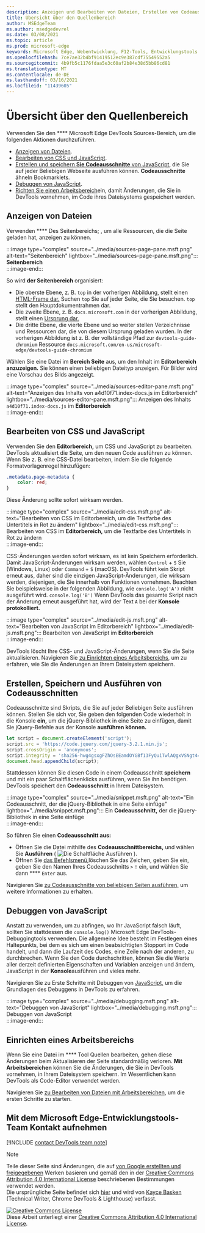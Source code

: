 ```yaml
---
description: Anzeigen und Bearbeiten von Dateien, Erstellen von Codeausschnitten, Debuggen von JavaScript und Einrichten von Arbeitsbereichen im Bereich Quellen von Microsoft Edge DevTools.
title: Übersicht über den Quellenbereich
author: MSEdgeTeam
ms.author: msedgedevrel
ms.date: 03/08/2021
ms.topic: article
ms.prod: microsoft-edge
keywords: Microsoft Edge, Webentwicklung, F12-Tools, Entwicklungstools
ms.openlocfilehash: 7ce7ae32b4bf91419512ec9e387cdf75549552a5
ms.sourcegitcommit: 4b9fb5c1176fdaa5e3c60af2b84e38d5bb86cd81
ms.translationtype: MT
ms.contentlocale: de-DE
ms.lasthandoff: 03/16/2021
ms.locfileid: "11439605"
---
```

<!-- Copyright Kayce Basques 

   Licensed under the Apache License, Version 2.0 (the "License");
   you may not use this file except in compliance with the License.
   You may obtain a copy of the License at

       https://www.apache.org/licenses/LICENSE-2.0

   Unless required by applicable law or agreed to in writing, software
   distributed under the License is distributed on an "AS IS" BASIS,
   WITHOUT WARRANTIES OR CONDITIONS OF ANY KIND, either express or implied.
   See the License for the specific language governing permissions and
   limitations under the License.  -->

# <a name="sources-panel-overview"></a>Übersicht über den Quellenbereich  

Verwenden Sie den **** Microsoft Edge DevTools Sources-Bereich, um die folgenden Aktionen durchzuführen.  

*   [Anzeigen von Dateien](#display-files).  
*   [Bearbeiten von CSS und JavaScript](#edit-css-and-javascript).  
*   [Erstellen und speichern **Sie Codeausschnitte** von JavaScript](#create-save-and-run-snippets), die Sie auf jeder Beliebigen Webseite ausführen können.  **Codeausschnitte** ähneln Bookmarklets.  
*   [Debuggen von JavaScript](#debug-javascript).  
*   [Richten Sie einen Arbeitsbereich](#set-up-a-workspace)ein, damit Änderungen, die Sie in DevTools vornehmen, im Code ihres Dateisystems gespeichert werden.  
    
## <a name="display-files"></a>Anzeigen von Dateien  

Verwenden **** Des Seitenbereichs; , um alle Ressourcen, die die Seite geladen hat, anzeigen zu können.

:::image type="complex" source="../media/sources-page-pane.msft.png" alt-text="Seitenbereich" lightbox="../media/sources-page-pane.msft.png":::
   **Seitenbereich**  
:::image-end:::  

So wird **der Seitenbereich** organisiert:  
*   Die oberste Ebene, z. B. `top` in der vorherigen Abbildung, stellt einen [HTML-Frame dar.][W3CHtml4Frames]  Suchen `top` Sie auf jeder Seite, die Sie besuchen.  `top` stellt den Hauptdokumentrahmen dar.  
*   Die zweite Ebene, z. B. `docs.microsoft.com` in der vorherigen Abbildung, stellt einen [Ursprung dar.][HtmlstandardOrigin]  
*   Die dritte Ebene, die vierte Ebene und so weiter stellen Verzeichnisse und Ressourcen dar, die von diesem Ursprung geladen wurden.  In der vorherigen Abbildung ist z. B. der vollständige Pfad zur `devtools-guide-chromium` Ressource `docs.microsoft.com/en-us/microsoft-edge/devtools-guide-chromium`  
    
Wählen Sie eine Datei im **Bereich Seite** aus, um den Inhalt im **Editorbereich anzuzeigen.**  Sie können einen beliebigen Dateityp anzeigen.  Für Bilder wird eine Vorschau des Bilds angezeigt.  

:::image type="complex" source="../media/sources-editor-pane.msft.png" alt-text="Anzeigen des Inhalts von a4d10f71.index-docs.js im Editorbereich" lightbox="../media/sources-editor-pane.msft.png":::
   Anzeigen des Inhalts `a4d10f71.index-docs.js` im **Editorbereich**  
:::image-end:::  

## <a name="edit-css-and-javascript"></a>Bearbeiten von CSS und JavaScript  

Verwenden Sie den **Editorbereich,** um CSS und JavaScript zu bearbeiten.  DevTools aktualisiert die Seite, um den neuen Code ausführen zu können.  Wenn Sie z. B. eine CSS-Datei bearbeiten, indem Sie die folgende Formatvorlagenregel hinzufügen:

```css
.metadata.page-metadata {
    color: red;
}
```

Diese Änderung sollte sofort wirksam werden.

:::image type="complex" source="../media/edit-css.msft.png" alt-text="Bearbeiten von CSS im Editorbereich, um die Textfarbe des Untertitels in Rot zu ändern" lightbox="../media/edit-css.msft.png":::
   Bearbeiten von CSS im **Editorbereich,** um die Textfarbe des Untertitels in Rot zu ändern  
:::image-end:::  

CSS-Änderungen werden sofort wirksam, es ist kein Speichern erforderlich.  Damit JavaScript-Änderungen wirksam werden, wählen `Control` + `S` Sie \(Windows, Linux\) oder `Command` + `S` \(macOS\).  DevTools führt kein Skript erneut aus, daher sind die einzigen JavaScript-Änderungen, die wirksam werden, diejenigen, die Sie innerhalb von Funktionen vornehmen.  Beachten Sie beispielsweise in der folgenden Abbildung, wie `console.log('A')` nicht ausgeführt wird. `console.log('B')`  Wenn DevTools das gesamte Skript nach der Änderung erneut ausgeführt hat, wird der Text `A` bei der **Konsole protokolliert.**  

:::image type="complex" source="../media/edit-js.msft.png" alt-text="Bearbeiten von JavaScript im Editorbereich" lightbox="../media/edit-js.msft.png":::
   Bearbeiten von JavaScript im **Editorbereich**  
:::image-end:::  

DevTools löscht Ihre CSS- und JavaScript-Änderungen, wenn Sie die Seite aktualisieren.  Navigieren Sie [zu Einrichten eines Arbeitsbereichs,](#set-up-a-workspace) um zu erfahren, wie Sie die Änderungen an Ihrem Dateisystem speichern.  

## <a name="create-save-and-run-snippets"></a>Erstellen, Speichern und Ausführen von Codeausschnitten  

Codeausschnitte sind Skripts, die Sie auf jeder Beliebigen Seite ausführen können.  Stellen Sie sich vor, Sie geben den folgenden Code wiederholt in die Konsole **ein,** um die jQuery-Bibliothek in eine Seite zu einfügen, damit Sie jQuery-Befehle aus der Konsole **ausführen können.**  

```javascript
let script = document.createElement('script');
script.src = 'https://code.jquery.com/jquery-3.2.1.min.js';
script.crossOrigin = 'anonymous';
script.integrity = 'sha256-hwg4gsxgFZhOsEEamdOYGBf13FyQuiTwlAQgxVSNgt4=';
document.head.appendChild(script);
```  

Stattdessen können Sie diesen Code in einem Codeausschnitt **speichern** und mit ein paar Schaltflächenklicks ausführen, wenn Sie ihn benötigen.  DevTools speichert den **Codeausschnitt** in Ihrem Dateisystem.  

:::image type="complex" source="../media/snippet.msft.png" alt-text="Ein Codeausschnitt, der die jQuery-Bibliothek in eine Seite einfüge" lightbox="../media/snippet.msft.png":::
   Ein **Codeausschnitt,** der die jQuery-Bibliothek in eine Seite einfüge  
:::image-end:::  

So führen Sie einen **Codeausschnitt aus:**

*   Öffnen Sie die Datei mithilfe des **Codeausschnittbereichs,** und wählen Sie **Ausführen** \( ![ Die Schaltfläche Ausführen ](../media/run-snippet-icon.msft.png) \).  
*   Öffnen Sie [das Befehlsmenü,][DevtoolsGuideChromiumCommandMenuIndex]löschen Sie das Zeichen, geben Sie ein, geben Sie den Namen Ihres Codeausschnitts `>` `!` ein, und wählen Sie dann **** `Enter` aus.  
    
Navigieren Sie [zu Codeausschnitte von beliebigen Seiten ausführen,][DevtoolsGuideChromiumJavascriptSnippets] um weitere Informationen zu erhalten.

## <a name="debug-javascript"></a>Debuggen von JavaScript  

Anstatt zu verwenden, um zu abfingen, wo Ihr JavaScript falsch läuft, sollten Sie stattdessen die `console.log()` Microsoft Edge DevTools-Debuggingtools verwenden.  Die allgemeine Idee besteht im Festlegen eines Haltepunkts, bei dem es sich um einen beabsichtigten Stopport im Code handelt, und dann die Laufzeit des Codes, eine Zeile nach der anderen, zu durchbrechen.  Wenn Sie den Code durchschritten, können Sie die Werte aller derzeit definierten Eigenschaften und Variablen anzeigen und ändern, JavaScript in der **Konsole**ausführen und vieles mehr.

Navigieren Sie zu Erste Schritte mit Debuggen von [JavaScript,][DevtoolsGuideChromiumJavascriptIndex] um die Grundlagen des Debuggens in DevTools zu erfahren.

:::image type="complex" source="../media/debugging.msft.png" alt-text="Debuggen von JavaScript" lightbox="../media/debugging.msft.png":::
   Debuggen von JavaScript  
:::image-end:::  

## <a name="set-up-a-workspace"></a>Einrichten eines Arbeitsbereichs  

Wenn Sie eine Datei im **** Tool Quellen bearbeiten, gehen diese Änderungen beim Aktualisieren der Seite standardmäßig verloren.  **Mit Arbeitsbereichen** können Sie die Änderungen, die Sie in DevTools vornehmen, in Ihrem Dateisystem speichern.  Im Wesentlichen kann DevTools als Code-Editor verwendet werden.

Navigieren Sie [zu Bearbeiten von Dateien mit Arbeitsbereichen,][DevtoolsGuideChromiumWorkspacesIndex] um die ersten Schritte zu starten.

## <a name="getting-in-touch-with-the-microsoft-edge-devtools-team"></a>Mit dem Microsoft Edge-Entwicklungstools-Team Kontakt aufnehmen  

[!INCLUDE [contact DevTools team note](../includes/contact-devtools-team-note.md)]  

<!-- links -->  

[DevtoolsGuideChromiumCommandMenuIndex]: ../command-menu/index.md "Ausführen von Befehlen mit der Microsoft Edge DevTools-Befehlsmenüleiste | Microsoft Docs"  
[DevtoolsGuideChromiumJavascriptIndex]: ../javascript/index.md "Erste Schritte mit dem Debuggen von JavaScript in Microsoft Edge DevTools | Microsoft Docs"  
[DevtoolsGuideChromiumJavascriptSnippets]: ../javascript/snippets.md "Ausführen von Codeausschnitten von JavaScript auf jeder Seite mit Microsoft Edge DevTools | Microsoft Docs"  
[DevtoolsGuideChromiumWorkspacesIndex]: ../workspaces/index.md "Bearbeiten von Dateien mit Arbeitsbereichen | Microsoft Docs"  

[HtmlstandardOrigin]: https://html.spec.whatwg.org/multipage/origin.html#origin "Ursprung | HTML-Standard"  

[W3CHtml4Frames]: https://w3.org/TR/html401/present/frames.html "Frames | W3C"  

> [!NOTE]
> Teile dieser Seite sind Änderungen, die auf [von Google erstellten und freigegebenen][GoogleSitePolicies] Werken basieren und gemäß den in der [Creative Commons Attribution 4.0 International License][CCA4IL] beschriebenen Bestimmungen verwendet werden.  
> Die ursprüngliche Seite befindet sich [hier](https://developers.google.com/web/tools/chrome-devtools/sources) und wird von [Kayce Basken][KayceBasques] \(Technical Writer, Chrome DevTools \& Lighthouse\) verfasst.  

[![Creative Commons License][CCby4Image]][CCA4IL]  
Diese Arbeit unterliegt einer [Creative Commons Attribution 4.0 International License][CCA4IL].  

[CCA4IL]: https://creativecommons.org/licenses/by/4.0  
[CCby4Image]: https://i.creativecommons.org/l/by/4.0/88x31.png  
[GoogleSitePolicies]: https://developers.google.com/terms/site-policies  
[KayceBasques]: https://developers.google.com/web/resources/contributors/kaycebasques  
